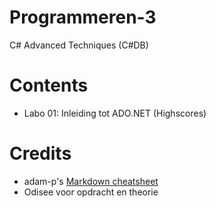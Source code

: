 # Programmeren-3
C# Advanced Techniques (C#DB)

# Contents
+ Labo 01: Inleiding tot ADO.NET (Highscores)

# Credits
+ adam-p's [Markdown cheatsheet](https://github.com/adam-p/markdown-here/wiki/Markdown-Cheatsheet)
+ Odisee voor opdracht en theorie